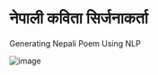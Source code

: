  # नेपाली कविता सिर्जनाकर्ता 
Generating Nepali Poem Using NLP

![image](https://github.com/HordesOfGhost/Nepali_Poem_Generator/assets/85671929/b0891031-3703-4b5a-9aef-1347f8994ab2)

